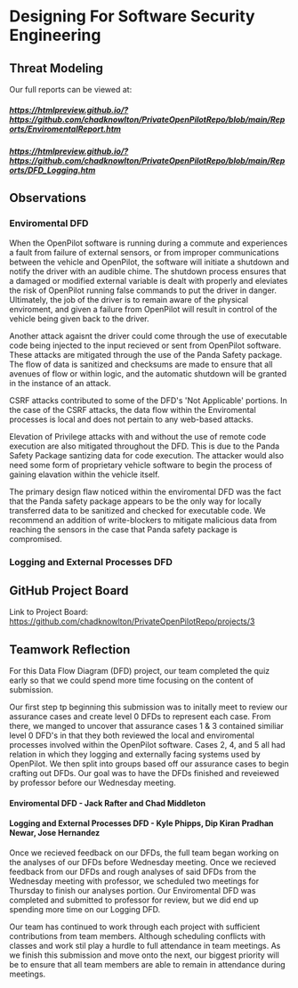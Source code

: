 # Designing For Software Security Engineering

## Threat Modeling
Our full reports can be viewed at:
##### https://htmlpreview.github.io/?https://github.com/chadknowlton/PrivateOpenPilotRepo/blob/main/Reports/EnviromentalReport.htm

##### https://htmlpreview.github.io/?https://github.com/chadknowlton/PrivateOpenPilotRepo/blob/main/Reports/DFD_Logging.htm

## Observations
### Enviromental DFD
When the OpenPilot software is running during a commute and experiences a fault from failure of external sensors, or from improper communications between the vehicle and OpenPilot, the software will initiate a shutdown and notify the driver with an audible chime. The shutdown process ensures that a damaged or modified external variable is dealt with properly and eleviates the risk of OpenPilot running false commands to put the driver in danger. Ultimately, the job of the driver is to remain aware of the physical enviroment, and given a failure from OpenPilot will result in control of the vehicle being given back to the driver. 

Another attack agaisnt the driver could come through the use of executable code being injected to the input recieved or sent from OpenPilot software. These attacks are mitigated through the use of the Panda Safety package. The flow of data is sanitized and checksums are made to ensure that all avenues of flow or within logic, and the automatic shutdown will be granted in the instance of an attack. 

CSRF attacks contributed to some of the DFD's 'Not Applicable' portions. In the case of the CSRF attacks, the data flow within the Enviromental processes is local and does not pertain to any web-based attacks.  

Elevation of Privilege attacks with and without the use of remote code execution are also mitigated throughout the DFD. This is due to the Panda Safety Package santizing data for code execution. The attacker would also need some form of proprietary vehicle software to begin the process of gaining elavation within the vehicle itself. 

The primary design flaw noticed within the enviromental DFD was the fact that the Panda safety package appears to be the only way for locally transferred data to be sanitized and checked for executable code. We recommend an addition of write-blockers to mitigate malicious data from reaching the sensors in the case that Panda safety package is compromised.  

### Logging and External Processes DFD

## GitHub Project Board
Link to Project Board: https://github.com/chadknowlton/PrivateOpenPilotRepo/projects/3

## Teamwork Reflection
For this Data Flow Diagram (DFD) project, our team completed the quiz early so that we could spend more time focusing on the content of submission. 

Our first step tp beginning this submission was to initally meet to review our assurance cases and create level 0 DFDs to represent each case. From there, we manged to uncover that assurance cases 1 & 3 contained similiar level 0 DFD's in that they both reviewed the local and enviromental processes involved within the OpenPilot software. Cases 2, 4, and 5 all had relation in which they logging and externally facing systems used by OpenPilot. We then split into groups based off our assurance cases to begin crafting out DFDs. Our goal was to have the DFDs finished and reveiewed by professor before our Wednesday meeting. 

#### Enviromental DFD - Jack Rafter and Chad Middleton
#### Logging and External Processes DFD - Kyle Phipps, Dip Kiran Pradhan Newar, Jose Hernandez

Once we recieved feedback on our DFDs, the full team began working on the analyses of our DFDs before Wednesday meeting. Once we recieved feedback from our DFDs and rough analyses of said DFDs from the Wednesday meeting with professor, we scheduled two meetings for Thursday to finish our analyses portion. Our Enviromental DFD was completed and submitted to professor for review, but we did end up spending more time on our Logging DFD. 

Our team has continued to work through each project with sufficient contributions from team members. Although scheduling conflicts with classes and work stil play a hurdle to full attendance in team meetings. As we finish this submission and move onto the next, our biggest priority will be to ensure that all team members are able to remain in attendance during meetings. 
